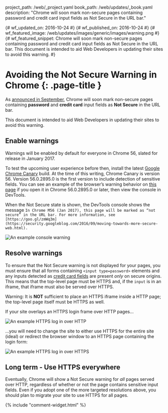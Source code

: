 project_path: /web/_project.yaml
book_path: /web/updates/_book.yaml
description: "Chrome will soon mark non-secure pages containing password and credit card input fields as Not Secure in the URL bar."

{# wf_updated_on: 2016-10-24 #}
{# wf_published_on: 2016-10-24 #}
{# wf_featured_image: /web/updates/images/generic/images/warning.png #}
{# wf_featured_snippet: Chrome will soon mark non-secure pages containing password and credit card input fields as Not Secure in the URL bar. This document is intended to aid Web Developers in updating their sites to avoid this warning. #}

# Avoiding the Not Secure Warning in Chrome {: .page-title }

As [announced in September](https://security.googleblog.com/2016/09/moving-towards-more-secure-web.html),
Chrome will soon mark non-secure pages containing **password** and **credit
card** input fields as **Not Secure** in the URL bar.

This document is intended to aid Web Developers in updating their sites to avoid
this warning.

## Enable warnings

Warnings will be enabled by default for everyone in Chrome 56, slated for
release in January 2017.

To test the upcoming user experience before then, install the latest [Google
Chrome Canary](https://www.google.com/chrome/browser/canary.html) build. At the
time of this writing, Chrome Canary is version 56. Version 56.0.2895.0 is the
first version to include detection of sensitive fields. You can see an
example of the browser’s warning behavior on 
[this page](http://http-password.badssl.com/) if you open it in Chrome
56.0.2895.0 or later, then view the console in DevTools.

When the Not Secure state is shown, the DevTools console shows the message `In
Chrome M56 (Jan 2017), this page will be marked as “not secure” in the URL bar.
For more information, see [https://goo.gl/zmWq3m](https://security.googleblog.com/2016/09/moving-towards-more-secure-web.html).`

![An example console warning](/web/updates/images/2016/10/avoid-not-secure-warn/not-secure-warning.png)

## Resolve warnings

To ensure that the Not Secure warning is not displayed for your pages, you must
ensure that all forms containing `<input type=password>` elements and any inputs
detected as [credit card
fields](/web/updates/2015/06/checkout-faster-with-autofill) are present _only_
on secure origins. This means that the top-level page must be HTTPS and, if the
`input` is in an iframe, that iframe must also be served over HTTPS.

Warning: It is **NOT** sufficient to place an HTTPS iframe inside a HTTP page; the
top-level page itself must be HTTPS as well.

If your site overlays an HTTPS login frame over HTTP pages...

![An example HTTPS log in over HTTP](/web/updates/images/2016/10/avoid-not-secure-warn/not-secure-login.png)

...you will need to change the site to either use HTTPS for the entire site
(ideal) or redirect the browser window to an HTTPS page containing the login
form:

![An example HTTPS log in over HTTPS](/web/updates/images/2016/10/avoid-not-secure-warn/secure-login.png)

## Long term - Use HTTPS everywhere

Eventually, Chrome will show a Not Secure warning for _all_ pages served over
HTTP, regardless of whether or not the page contains sensitive input fields.
Even if you adopt one of the more targeted resolutions above, you should plan to
migrate your site to use HTTPS for all pages.

{% include "comment-widget.html" %}
